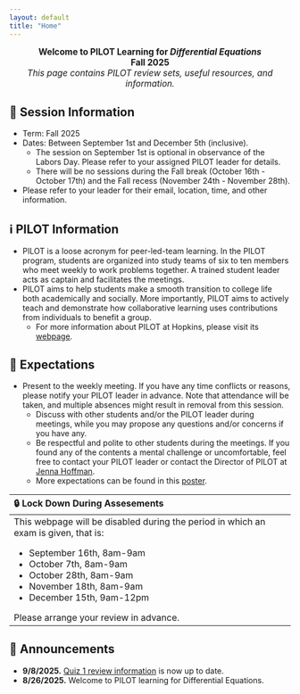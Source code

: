 ```yaml
---
layout: default
title: "Home"
---
```


<div style="text-align: center; font-size: 110%;">
  <b>Welcome to PILOT Learning for <i>Differential Equations</i></b><br>
  <b>Fall 2025</b><br>
  <i>This page contains PILOT review sets, useful resources, and information.</i>
</div>

## 🏫 Session Information

- Term: Fall 2025
- Dates: Between September 1st and December 5th (inclusive). 
    - The session on September 1st is optional in observance of the Labors Day. Please refer to your assigned PILOT leader for details.
    - There will be no sessions during the Fall break (October 16th - October 17th) and the Fall recess (November 24th - November 28th).
- Please refer to your leader for their email, location, time, and other information.

## ℹ️ PILOT Information

- PILOT is a loose acronym for peer-led-team learning. In the PILOT program, students are organized into study teams of six to ten members who meet weekly to work problems together. A trained student leader acts as captain and facilitates the meetings.
- PILOT aims to help students make a smooth transition to college life both academically and socially. More importantly, PILOT aims to actively teach and demonstrate how collaborative learning uses contributions from individuals to benefit a group.
  - For more information about PILOT at Hopkins, please visit its [webpage](https://academicsupport.jhu.edu/pilot/).

## 💬 Expectations

- Present to the weekly meeting. If you have any time conflicts or reasons, please notify your PILOT leader in advance. Note that attendance will be taken, and multiple absences might result in removal from this session.
  - Discuss with other students and/or the PILOT leader during meetings, while you may propose any questions and/or concerns if you have any.
  - Be respectful and polite to other students during the meetings. If you found any of the contents a mental challenge or uncomfortable, feel free to contact your PILOT leader or contact the Director of PILOT at [Jenna Hoffman](mailto:jhoffm71@jhu.edu).
  - More expectations can be found in this [poster](https://www.canva.com/design/DAFrnaGeRfw/LdtGRDW6jg3eoSDfowU-MQ/view?utm_content=DAFrnaGeRfw&utm_campaign=designshare&utm_medium=link&utm_source=publishsharelink).

<table>
  <thead>
    <tr>
      <th style="text-align: left">🔒 Lock Down During Assesements</th>
    </tr>
  </thead>
  <tbody>
    <tr>
      <td style="text-align: left">This webpage will be disabled during the period in which an exam is given, that is:<ul><li>September 16th, 8am-9am</li><li>October 7th, 8am-9am</li><li>October 28th, 8am-9am</li><li>November 18th, 8am-9am</li><li>December 15th, 9am-12pm</li></ul>
      Please arrange your review in advance.</td>
    </tr>
  </tbody>
</table>

## 📢 Announcements

- **9/8/2025.** [Quiz 1 review information](https://jhu-ode-pilot.github.io/FA25/psets.html#quiz1) is now up to date.
- **8/26/2025.** Welcome to PILOT learning for Differential Equations.

